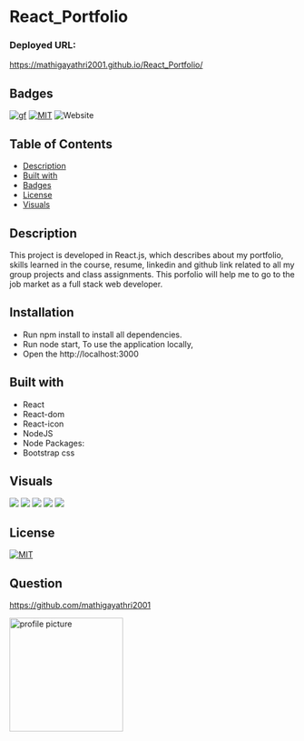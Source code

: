 # React_Portfolio

### Deployed URL:
https://mathigayathri2001.github.io/React_Portfolio/


## Badges
[![gf](https://img.shields.io/github/followers/mathigayathri2001?style=social)](https://img.shields.io/github/followers/mathigayathri2001?style=social)
[![MIT](https://img.shields.io/npm/l/isc?color=Blue&style=plastic)](https://img.shields.io/npm/l/isc?color=Blue&style=plastic)
![Website](https://img.shields.io/website?down_color=grey&down_message=down&up_color=green&up_message=up&url=https%3A%2F%2Fmathigayathri2001.github.io%2Fportfolio_2%2F)


## Table of Contents
   * [Description](#description)
   * [Built with](#built-with)
   * [Badges](#badges)
   * [License](#license)
   * [Visuals](#visuals)

## Description

This project is developed in React.js, which describes about my portfolio, skills learned in the course, resume, linkedin and github link related to all my group projects and class assignments. This porfolio will help me to go to the job market as a full stack web developer.

## Installation
* Run npm install to install all dependencies. 
* Run node start, To use the application locally, 
* Open the  http://localhost:3000 

## Built with
* React
* React-dom
* React-icon
* NodeJS
* Node Packages:
* Bootstrap css


## Visuals
![](img/pic.jpg)
![](img/pic2.jpg)
![](img/pic3.jpg)
![](img/pic4.jpg)
![](img/pic5.jpg)


## License
[![MIT](https://img.shields.io/npm/l/isc?color=Blue&style=plastic)](https://img.shields.io/npm/l/isc?color=Blue&style=plastic)

## Question

https://github.com/mathigayathri2001

  <img src= "https://avatars1.githubusercontent.com/u/60233461?v=4" alt = "profile picture" width = "200"/>
